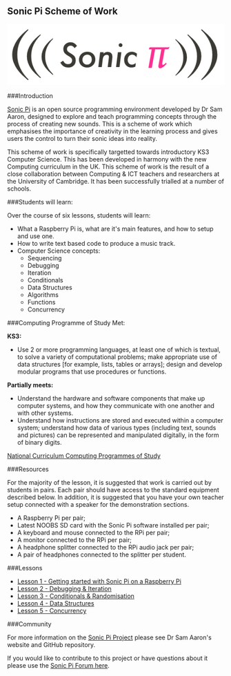 ## Sonic Pi Scheme of Work

![alt text](\sonic-pi.png)

###Introduction

[Sonic Pi](http://www.cl.cam.ac.uk/projects/raspberrypi/sonicpi/) is an open source programming environment developed by Dr Sam Aaron, designed to explore and teach programming concepts through the process of creating new sounds. This is a scheme of work which emphasises the importance of creativity in the learning process and gives users the control to turn their sonic ideas into reality.

This scheme of work is specifically targetted towards introductory KS3 Computer Science. This has been developed in harmony with the new Computing curriculum in the UK. This scheme of work is the result of a close collaboration between Computing & ICT teachers and researchers at the University of Cambridge. It has been successfully trialled at a number of schools.

###Students will learn:

Over the course of six lessons, students will learn:

- What a Raspberry Pi is, what are it's main features, and how to setup and use one.
- How to write text based code to produce a music track.
- Computer Science concepts:
	- Sequencing
	- Debugging
	- Iteration
	- Conditionals
	- Data Structures
	- Algorithms
	- Functions
	- Concurrency
	

###Computing Programme of Study Met:

**KS3:**

- Use 2 or more programming languages, at least one of which is textual, to solve a variety of computational problems; make appropriate use of data structures [for example, lists, tables or arrays]; design and develop modular programs that use procedures or functions.

**Partially meets:**

- Understand the hardware and software components that make up computer systems, and how they communicate with one another and with other systems.
- Understand how instructions are stored and executed within a computer system; understand how data of various types (including text, sounds and pictures) can be represented and manipulated digitally, in the form of binary digits.

[National Curriculum Computing Programmes of Study](https://www.gov.uk/government/publications/national-curriculum-in-england-computing-programmes-of-study/national-curriculum-in-england-computing-programmes-of-study#key-stage-3)

###Resources

For the majority of the lesson, it is suggested that work is carried out by students in pairs. Each pair should have access to the standard equipment described below. In addition, it is suggested that you have your own teacher setup connected with a speaker for the demonstration sections.

- A Raspberry Pi per pair;
- Latest NOOBS SD card with the Sonic Pi software installed per pair; 
- A keyboard and mouse connected to the RPi per pair;
- A monitor connected to the RPi per pair;
- A headphone splitter connected to the RPi audio jack per pair;
- A pair of headphones connected to the splitter per student.


###Lessons

- [Lesson 1 - Getting started with Sonic Pi on a Raspberry Pi](/Lesson-1/lesson-plan-1.md)
- [Lesson 2 - Debugging & Iteration](/Lesson-2/lesson-plan-2.md)
- [Lesson 3 - Conditionals & Randomisation](/Lesson-3/lesson-plan-3.md)
- [Lesson 4 - Data Structures](/Lesson-4/lesson-plan-4.md)
- [Lesson 5 - Concurrency](/Lesson-5/lesson-plan-5.md)


###Community

For more information on the [Sonic Pi Project](https://github.com/samaaron/sonic-pi/) please see Dr Sam Aaron's website and GitHub repository. 

If you would like to contribute to this project or have questions about it please use the [Sonic Pi Forum here](https://groups.google.com/forum/#!forum/sonic-pi).
